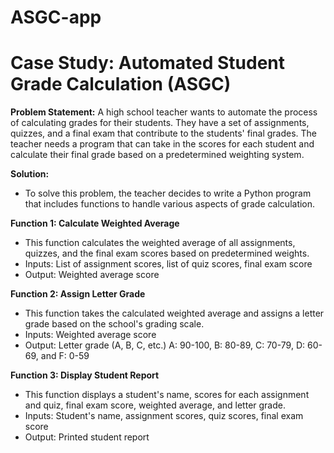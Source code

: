 # ASGC-app
# Case Study: Automated Student Grade Calculation (ASGC)

**Problem Statement:**
A high school teacher wants to automate the process of calculating grades for their
students. They have a set of assignments, quizzes, and a final exam that
contribute to the students' final grades. The teacher needs a program that can
take in the scores for each student and calculate their final grade based on a
predetermined weighting system.

**Solution:**
- To solve this problem, the teacher decides to write a Python program that includes
functions to handle various aspects of grade calculation.

**Function 1: Calculate Weighted Average**
- This function calculates the weighted average of all assignments, quizzes, and the
final exam scores based on predetermined weights.
- Inputs: List of assignment scores, list of quiz scores, final exam score
- Output: Weighted average score

**Function 2: Assign Letter Grade**
- This function takes the calculated weighted average and assigns a letter grade
based on the school's grading scale.
- Inputs: Weighted average score
- Output: Letter grade (A, B, C, etc.)
A: 90-100, 
B: 80-89, 
C: 70-79, 
D: 60-69, 
and F: 0-59

**Function 3: Display Student Report**
- This function displays a student's name, scores for each assignment and quiz, final
exam score, weighted average, and letter grade.
- Inputs: Student's name, assignment scores, quiz scores, final exam score
- Output: Printed student report
